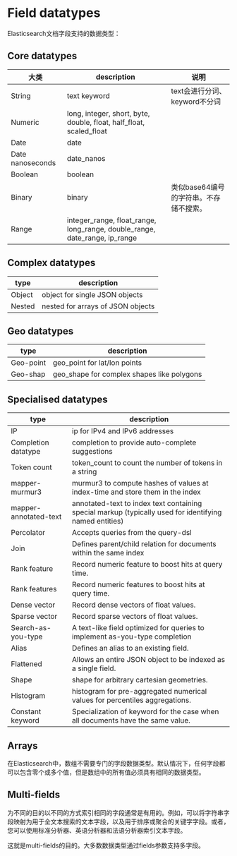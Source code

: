 # Field datatypes

Elasticsearch文档字段支持的数据类型：

## Core datatypes
|大类|description|说明|
|---|---|---|
|String|text keyword|text会进行分词、keyword不分词|
|Numeric|long, integer, short, byte, double, float, half_float, scaled_float||
|Date|date||
|Date nanoseconds|date_nanos||
|Boolean|boolean||
|Binary|binary|类似base64编号的字符串。不存储不搜索。|
|Range|integer_range, float_range, long_range, double_range, date_range, ip_range||


## Complex datatypes
|type|description|
|---|---|
|Object|object for single JSON objects|
|Nested|nested for arrays of JSON objects|

## Geo datatypes
|type|description|
|---|---|
|Geo-point|geo_point for lat/lon points|
|Geo-shap|geo_shape for complex shapes like polygons|

## Specialised datatypes

|type|description|
|---|---|
|IP|ip for IPv4 and IPv6 addresses|
|Completion datatype|completion to provide auto-complete suggestions|
|Token count|token_count to count the number of tokens in a string|
|mapper-murmur3|murmur3 to compute hashes of values at index-time and store them in the index|
|mapper-annotated-text|annotated-text to index text containing special markup (typically used for identifying named entities)|
|Percolator|Accepts queries from the query-dsl|
|Join|Defines parent/child relation for documents within the same index|
|Rank feature|Record numeric feature to boost hits at query time.|
|Rank features|Record numeric features to boost hits at query time.|
|Dense vector|Record dense vectors of float values.|
|Sparse vector|Record sparse vectors of float values.|
|Search-as-you-type|A text-like field optimized for queries to implement as-you-type completion|
|Alias|Defines an alias to an existing field.|
|Flattened|Allows an entire JSON object to be indexed as a single field.|
|Shape|shape for arbitrary cartesian geometries.|
|Histogram|histogram for pre-aggregated numerical values for percentiles aggregations.|
|Constant keyword|Specialization of keyword for the case when all documents have the same value.|

## Arrays

在Elasticsearch中，数组不需要专门的字段数据类型。默认情况下，任何字段都可以包含零个或多个值，但是数组中的所有值必须具有相同的数据类型。

## Multi-fields
为不同的目的以不同的方式索引相同的字段通常是有用的。例如，可以将字符串字段映射为用于全文本搜索的文本字段，以及用于排序或聚合的关键字字段。或者，您可以使用标准分析器、英语分析器和法语分析器索引文本字段。

这就是multi-fields的目的。大多数数据类型通过fields参数支持多字段。